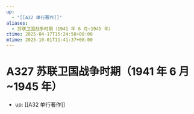 ```yaml
---
up:
  - "[[A32 单行著作]]"
aliases:
  - 苏联卫国战争时期（1941 年 6 月~1945 年）
ctime: 2025-04-17T15:24:58+08:00
mtime: 2025-10-01T11:41:37+08:00
---
```


# A327 苏联卫国战争时期（1941 年 6 月~1945 年）

- up: [[A32 单行著作]]
